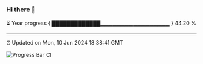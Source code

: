 ### Hi there 👋

⏳ Year progress { █████████████▁▁▁▁▁▁▁▁▁▁▁▁▁▁▁▁▁ } 44.20 %

---

⏰ Updated on Mon, 10 Jun 2024 18:38:41 GMT

![Progress Bar CI](https://github.com/IshwaranRudhara/GIT-ACTION/workflows/Progress%20Bar%20CI/badge.svg)
